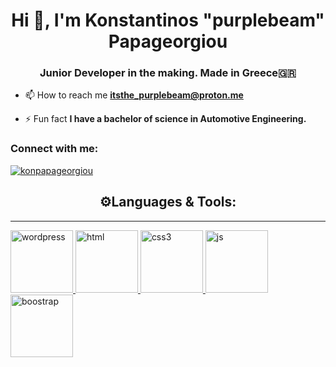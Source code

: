


<h1 align="center">Hi 👋, I'm Konstantinos "purplebeam" Papageorgiou</h1>
<h3 align="center">Junior Developer in the making. Made in Greece🇬🇷</h3>



- 📫 How to reach me **itsthe_purplebeam@proton.me**

- ⚡ Fun fact **I have a bachelor of science in Automotive Engineering.**

<h3 align="left">Connect with me:</h3>
<p align="left">
<a href="https://linkedin.com/in/konpapageorgiou" target="blank">
<img align="center" src="https://img.shields.io/badge/konpapageorgiou-LinkedIn-blue" alt="konpapageorgiou" /></a>
</p>

<h2 align="center"> ⚙️Languages & Tools:</h2>

---

<p align="left"> <a href="https://www.wordpress.com/" target="_blank" rel="noreferrer"> <img src="https://cdn.jsdelivr.net/gh/devicons/devicon/icons/wordpress/wordpress-plain-wordmark.svg" alt="wordpress" width="100" height="100"/> </a><a href="https://www.w3schools.com/html/" target="_blank" rel="noreferrer"> <img src="https://cdn.jsdelivr.net/gh/devicons/devicon/icons/html5/html5-original.svg" alt="html" width="100" height="100"/> </a><a href="https://www.w3schools.com/css/" target="_blank" rel="noreferrer"> <img src="https://cdn.jsdelivr.net/gh/devicons/devicon/icons/css3/css3-original.svg" alt="css3" width="100" height="100"/> </a><a href="https://www.w3schools.com/js/" target="_blank" rel="noreferrer"> <img src="https://cdn.jsdelivr.net/gh/devicons/devicon/icons/javascript/javascript-original.svg" alt="js" width="100" height="100"/></a><a href="https://www.w3schools.com/bootstrap/" target="_blank" rel="noreferrer"> <img src="https://cdn.jsdelivr.net/gh/devicons/devicon/icons/bootstrap/bootstrap-original-wordmark.svg" alt="boostrap" width="100" height="100"/></a>
 
 

 
